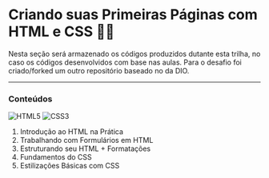 # Criando suas Primeiras Páginas com HTML e CSS 👩‍💻

Nesta seção será armazenado os códigos produzidos dutante esta trilha, no caso os códigos desenvolvidos com base nas aulas. Para o desafio foi criado/forked um outro repositório baseado no da DIO.

---
### Conteúdos

![HTML5](https://img.shields.io/badge/HTML5-FFF?style=for-the-badge&logo=html5&logoColor=FFA5)
![CSS3](https://img.shields.io/badge/CSS3-FFF?style=for-the-badge&logo=css3&logoColor=00F)

1. Introdução ao HTML na Prática
2. Trabalhando com Formulários em HTML
3. Estruturando seu HTML + Formatações
4. Fundamentos do CSS
5. Estilizações Básicas com CSS
